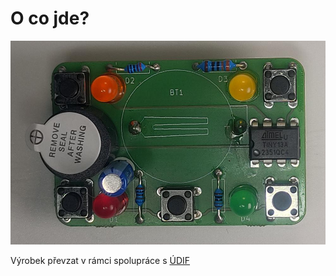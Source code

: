# O co jde?

![Simon Says](assets/SimonSays.jpg)<br>

Výrobek převzat v rámci spolupráce s [ÚDIF](https://www.udif.cz)